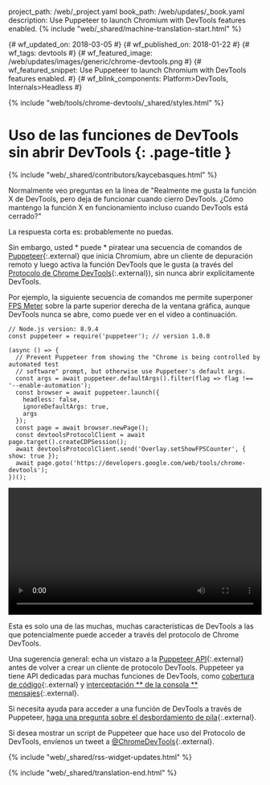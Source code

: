project_path: /web/_project.yaml
book_path: /web/updates/_book.yaml
description: Use Puppeteer to launch Chromium with DevTools features enabled.
{% include "web/_shared/machine-translation-start.html" %}

{# wf_updated_on: 2018-03-05 #}
{# wf_published_on: 2018-01-22 #}
{# wf_tags: devtools #}
{# wf_featured_image: /web/updates/images/generic/chrome-devtools.png #}
{# wf_featured_snippet: Use Puppeteer to launch Chromium with DevTools features enabled. #}
{# wf_blink_components: Platform>DevTools, Internals>Headless #}

{% include "web/tools/chrome-devtools/_shared/styles.html" %}

# Uso de las funciones de DevTools sin abrir DevTools {: .page-title }

{% include "web/_shared/contributors/kaycebasques.html" %}

Normalmente veo preguntas en la línea de "Realmente me gusta la función X de DevTools, pero deja de funcionar cuando cierro DevTools. ¿Cómo mantengo la función X en funcionamiento incluso cuando DevTools está cerrado?"

La respuesta corta es: probablemente no puedas.

Sin embargo, usted * puede * piratear una secuencia de comandos de [Puppeteer][puppeteer]{:.external} que inicia Chromium, abre un cliente de depuración remoto y luego activa la función DevTools que le gusta (a través del [Protocolo de Chrome DevTools][CDP]{:.external}), sin nunca abrir explícitamente DevTools.

[puppeteer]: https://github.com/GoogleChrome/puppeteer
[CDP]: https://chromedevtools.github.io/devtools-protocol/

Por ejemplo, la siguiente secuencia de comandos me permite superponer [FPS Meter][FPS] sobre la parte superior derecha de la ventana gráfica, aunque DevTools nunca se abre, como puede ver en el video a continuación.

[FPS]: /web/tools/chrome-devtools/evaluate-performance/reference#fps-meter

    // Node.js version: 8.9.4
    const puppeteer = require('puppeteer'); // version 1.0.0

    (async () => {
      // Prevent Puppeteer from showing the "Chrome is being controlled by automated test
      // software" prompt, but otherwise use Puppeteer's default args.
      const args = await puppeteer.defaultArgs().filter(flag => flag !== '--enable-automation');
      const browser = await puppeteer.launch({
        headless: false,
        ignoreDefaultArgs: true,
        args
      });
      const page = await browser.newPage();
      const devtoolsProtocolClient = await page.target().createCDPSession();
      await devtoolsProtocolClient.send('Overlay.setShowFPSCounter', { show: true });
      await page.goto('https://developers.google.com/web/tools/chrome-devtools');
    })();

<style>  video { width: 100%; } </style>

<video controls>  <source src="https://storage.googleapis.com/webfundamentals-assets/updates/2018/01/devtools.mp4"> </video>

Esta es solo una de las muchas, muchas características de DevTools a las que potencialmente puede acceder a través del protocolo de Chrome DevTools.

Una sugerencia general: echa un vistazo a la [Puppeteer API][API]{:.external} antes de volver a crear un cliente de protocolo DevTools. Puppeteer ya tiene API dedicadas para muchas funciones de DevTools, como [cobertura de código][coverage]{:.external} y [interceptación ** de la consola ** mensajes][console]{:.external}.

[API]: https://github.com/GoogleChrome/puppeteer/blob/master/docs/api.md
[coverage]: https://github.com/GoogleChrome/puppeteer/blob/master/docs/api.md#class-coverage
[console]: https://github.com/GoogleChrome/puppeteer/blob/master/docs/api.md#event-console

Si necesita ayuda para acceder a una función de DevTools a través de Puppeteer, [haga una pregunta sobre el desbordamiento de pila][SO]{:.external}.

Si desea mostrar un script de Puppeteer que hace uso del Protocolo de DevTools, envíenos un tweet a [@ChromeDevTools][twitter]{:.external}.

[SO]: https://stackoverflow.com/questions/ask?tags=google-chrome-devtools,puppeteer
[twitter]: https://twitter.com/chromedevtools

{% include "web/_shared/rss-widget-updates.html" %}

{% include "web/_shared/translation-end.html" %}